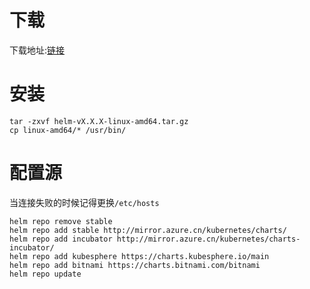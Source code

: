 # 下载

下载地址:[链接](https://github.com/helm/helm/releases)

# 安装
```shell
tar -zxvf helm-vX.X.X-linux-amd64.tar.gz
cp linux-amd64/* /usr/bin/
```
# 配置源

当连接失败的时候记得更换`/etc/hosts`
```shell
helm repo remove stable
helm repo add stable http://mirror.azure.cn/kubernetes/charts/
helm repo add incubator http://mirror.azure.cn/kubernetes/charts-incubator/
helm repo add kubesphere https://charts.kubesphere.io/main
helm repo add bitnami https://charts.bitnami.com/bitnami
helm repo update
```